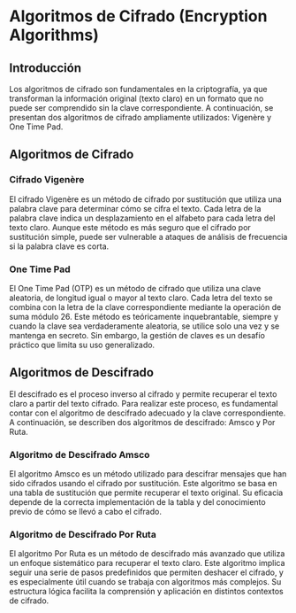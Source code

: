 # Algoritmos de Cifrado (Encryption Algorithms)

## Introducción

Los algoritmos de cifrado son fundamentales en la criptografía, ya que transforman la información original (texto claro) en un formato que no puede ser comprendido sin la clave correspondiente. A continuación, se presentan dos algoritmos de cifrado ampliamente utilizados: Vigenère y One Time Pad.

## Algoritmos de Cifrado

### Cifrado Vigenère
El cifrado Vigenère es un método de cifrado por sustitución que utiliza una palabra clave para determinar cómo se cifra el texto. Cada letra de la palabra clave indica un desplazamiento en el alfabeto para cada letra del texto claro. Aunque este método es más seguro que el cifrado por sustitución simple, puede ser vulnerable a ataques de análisis de frecuencia si la palabra clave es corta.

### One Time Pad
El One Time Pad (OTP) es un método de cifrado que utiliza una clave aleatoria, de longitud igual o mayor al texto claro. Cada letra del texto se combina con la letra de la clave correspondiente mediante la operación de suma módulo 26. Este método es teóricamente inquebrantable, siempre y cuando la clave sea verdaderamente aleatoria, se utilice solo una vez y se mantenga en secreto. Sin embargo, la gestión de claves es un desafío práctico que limita su uso generalizado.

## Algoritmos de Descifrado

El descifrado es el proceso inverso al cifrado y permite recuperar el texto claro a partir del texto cifrado. Para realizar este proceso, es fundamental contar con el algoritmo de descifrado adecuado y la clave correspondiente. A continuación, se describen dos algoritmos de descifrado: Amsco y Por Ruta.

### Algoritmo de Descifrado Amsco
El algoritmo Amsco es un método utilizado para descifrar mensajes que han sido cifrados usando el cifrado por sustitución. Este algoritmo se basa en una tabla de sustitución que permite recuperar el texto original. Su eficacia depende de la correcta implementación de la tabla y del conocimiento previo de cómo se llevó a cabo el cifrado.

### Algoritmo de Descifrado Por Ruta
El algoritmo Por Ruta es un método de descifrado más avanzado que utiliza un enfoque sistemático para recuperar el texto claro. Este algoritmo implica seguir una serie de pasos predefinidos que permiten deshacer el cifrado, y es especialmente útil cuando se trabaja con algoritmos más complejos. Su estructura lógica facilita la comprensión y aplicación en distintos contextos de cifrado.
